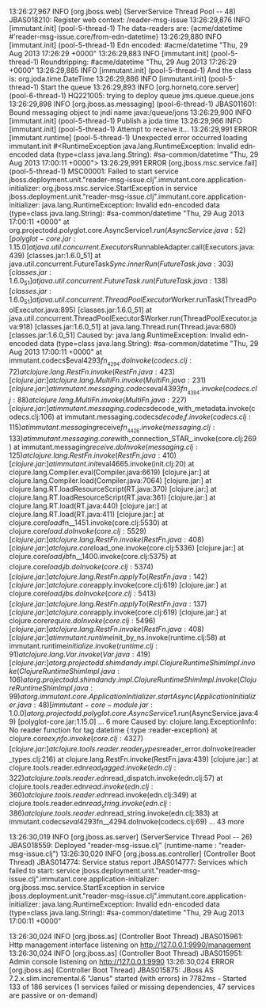

13:26:27,967 INFO  [org.jboss.web] (ServerService Thread Pool -- 48) JBAS018210: Register web context: /reader-msg-issue
13:26:29,876 INFO  [immutant.init] (pool-5-thread-1) The data-readers are:  {acme/datetime #'reader-msg-issue.core/from-edn-datetime}
13:26:29,880 INFO  [immutant.init] (pool-5-thread-1) Edn encoded:  #acme/datetime "Thu, 29 Aug 2013 17:26:29 +0000"
13:26:29,883 INFO  [immutant.init] (pool-5-thread-1) Roundtripping:  #acme/datetime "Thu, 29 Aug 2013 17:26:29 +0000"
13:26:29,885 INFO  [immutant.init] (pool-5-thread-1) And the class is:  org.joda.time.DateTime
13:26:29,886 INFO  [immutant.init] (pool-5-thread-1) Start the queue
13:26:29,893 INFO  [org.hornetq.core.server] (pool-6-thread-1) HQ221005: trying to deploy queue jms.queue.queue.jons
13:26:29,898 INFO  [org.jboss.as.messaging] (pool-6-thread-1) JBAS011601: Bound messaging object to jndi name java:/queue/jons
13:26:29,900 INFO  [immutant.init] (pool-5-thread-1) Publish a joda time
13:26:29,966 INFO  [immutant.init] (pool-5-thread-1) Attempt to receive it...
13:26:29,991 ERROR [immutant.runtime] (pool-5-thread-1) Unexpected error occurred loading immutant.init #<RuntimeException java.lang.RuntimeException: Invalid edn-encoded data (type=class java.lang.String): #sa-common/datetime "Thu, 29 Aug 2013 17:00:11 +0000">
13:26:29,991 ERROR [org.jboss.msc.service.fail] (pool-5-thread-1) MSC00001: Failed to start service jboss.deployment.unit."reader-msg-issue.clj".immutant.core.application-initializer: org.jboss.msc.service.StartException in service jboss.deployment.unit."reader-msg-issue.clj".immutant.core.application-initializer: java.lang.RuntimeException: Invalid edn-encoded data (type=class java.lang.String): #sa-common/datetime "Thu, 29 Aug 2013 17:00:11 +0000"
	at org.projectodd.polyglot.core.AsyncService$1.run(AsyncService.java:52) [polyglot-core.jar:1.15.0]
	at java.util.concurrent.Executors$RunnableAdapter.call(Executors.java:439) [classes.jar:1.6.0_51]
	at java.util.concurrent.FutureTask$Sync.innerRun(FutureTask.java:303) [classes.jar:1.6.0_51]
	at java.util.concurrent.FutureTask.run(FutureTask.java:138) [classes.jar:1.6.0_51]
	at java.util.concurrent.ThreadPoolExecutor$Worker.runTask(ThreadPoolExecutor.java:895) [classes.jar:1.6.0_51]
	at java.util.concurrent.ThreadPoolExecutor$Worker.run(ThreadPoolExecutor.java:918) [classes.jar:1.6.0_51]
	at java.lang.Thread.run(Thread.java:680) [classes.jar:1.6.0_51]
Caused by: java.lang.RuntimeException: Invalid edn-encoded data (type=class java.lang.String): #sa-common/datetime "Thu, 29 Aug 2013 17:00:11 +0000"
	at immutant.codecs$eval4293$fn__4294.doInvoke(codecs.clj:72)
	at clojure.lang.RestFn.invoke(RestFn.java:423) [clojure.jar:]
	at clojure.lang.MultiFn.invoke(MultiFn.java:231) [clojure.jar:]
	at immutant.messaging.codecs$eval4393$fn__4394.invoke(codecs.clj:88)
	at clojure.lang.MultiFn.invoke(MultiFn.java:227) [clojure.jar:]
	at immutant.messaging.codecs$decode_with_metadata.invoke(codecs.clj:106)
	at immutant.messaging.codecs$decode_if.invoke(codecs.clj:115)
	at immutant.messaging$receive$fn__4426.invoke(messaging.clj:133)
	at immutant.messaging.core$with_connection_STAR_.invoke(core.clj:269)
	at immutant.messaging$receive.doInvoke(messaging.clj:125)
	at clojure.lang.RestFn.invoke(RestFn.java:410) [clojure.jar:]
	at immutant.init$eval4665.invoke(init.clj:20)
	at clojure.lang.Compiler.eval(Compiler.java:6619) [clojure.jar:]
	at clojure.lang.Compiler.load(Compiler.java:7064) [clojure.jar:]
	at clojure.lang.RT.loadResourceScript(RT.java:370) [clojure.jar:]
	at clojure.lang.RT.loadResourceScript(RT.java:361) [clojure.jar:]
	at clojure.lang.RT.load(RT.java:440) [clojure.jar:]
	at clojure.lang.RT.load(RT.java:411) [clojure.jar:]
	at clojure.core$load$fn__1451.invoke(core.clj:5530)
	at clojure.core$load.doInvoke(core.clj:5529) [clojure.jar:]
	at clojure.lang.RestFn.invoke(RestFn.java:408) [clojure.jar:]
	at clojure.core$load_one.invoke(core.clj:5336) [clojure.jar:]
	at clojure.core$load_lib$fn__1400.invoke(core.clj:5375)
	at clojure.core$load_lib.doInvoke(core.clj:5374) [clojure.jar:]
	at clojure.lang.RestFn.applyTo(RestFn.java:142) [clojure.jar:]
	at clojure.core$apply.invoke(core.clj:619) [clojure.jar:]
	at clojure.core$load_libs.doInvoke(core.clj:5413) [clojure.jar:]
	at clojure.lang.RestFn.applyTo(RestFn.java:137) [clojure.jar:]
	at clojure.core$apply.invoke(core.clj:619) [clojure.jar:]
	at clojure.core$require.doInvoke(core.clj:5496) [clojure.jar:]
	at clojure.lang.RestFn.invoke(RestFn.java:408) [clojure.jar:]
	at immutant.runtime$init_by_ns.invoke(runtime.clj:58)
	at immutant.runtime$initialize.invoke(runtime.clj:91)
	at clojure.lang.Var.invoke(Var.java:419) [clojure.jar:]
	at org.projectodd.shimdandy.impl.ClojureRuntimeShimImpl.invoke(ClojureRuntimeShimImpl.java:106)
	at org.projectodd.shimdandy.impl.ClojureRuntimeShimImpl.invoke(ClojureRuntimeShimImpl.java:99)
	at org.immutant.core.ApplicationInitializer.startAsync(ApplicationInitializer.java:48) [immutant-core-module.jar:1.0.0]
	at org.projectodd.polyglot.core.AsyncService$1.run(AsyncService.java:49) [polyglot-core.jar:1.15.0]
	... 6 more
Caused by: clojure.lang.ExceptionInfo: No reader function for tag datetime {:type :reader-exception}
	at clojure.core$ex_info.invoke(core.clj:4327) [clojure.jar:]
	at clojure.tools.reader.reader_types$reader_error.doInvoke(reader_types.clj:216)
	at clojure.lang.RestFn.invoke(RestFn.java:439) [clojure.jar:]
	at clojure.tools.reader.edn$read_tagged.invoke(edn.clj:322)
	at clojure.tools.reader.edn$read_dispatch.invoke(edn.clj:57)
	at clojure.tools.reader.edn$read.invoke(edn.clj:360)
	at clojure.tools.reader.edn$read.invoke(edn.clj:349)
	at clojure.tools.reader.edn$read_string.invoke(edn.clj:386)
	at clojure.tools.reader.edn$read_string.invoke(edn.clj:383)
	at immutant.codecs$eval4293$fn__4294.doInvoke(codecs.clj:69)
	... 43 more

13:26:30,019 INFO  [org.jboss.as.server] (ServerService Thread Pool -- 26) JBAS018559: Deployed "reader-msg-issue.clj" (runtime-name : "reader-msg-issue.clj")
13:26:30,020 INFO  [org.jboss.as.controller] (Controller Boot Thread) JBAS014774: Service status report
JBAS014777:   Services which failed to start:      service jboss.deployment.unit."reader-msg-issue.clj".immutant.core.application-initializer: org.jboss.msc.service.StartException in service jboss.deployment.unit."reader-msg-issue.clj".immutant.core.application-initializer: java.lang.RuntimeException: Invalid edn-encoded data (type=class java.lang.String): #sa-common/datetime "Thu, 29 Aug 2013 17:00:11 +0000"

13:26:30,024 INFO  [org.jboss.as] (Controller Boot Thread) JBAS015961: Http management interface listening on http://127.0.0.1:9990/management
13:26:30,024 INFO  [org.jboss.as] (Controller Boot Thread) JBAS015951: Admin console listening on http://127.0.0.1:9990
13:26:30,024 ERROR [org.jboss.as] (Controller Boot Thread) JBAS015875: JBoss AS 7.2.x.slim.incremental.6 "Janus" started (with errors) in 7782ms - Started 133 of 186 services (1 services failed or missing dependencies, 47 services are passive or on-demand)

